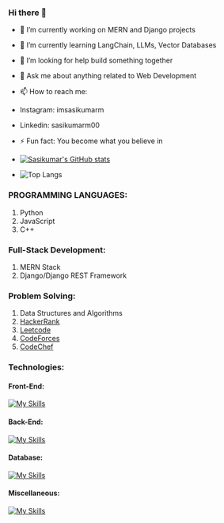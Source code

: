 ### Hi there 👋

- 🔭 I’m currently working on MERN and Django projects
- 🌱 I’m currently learning LangChain, LLMs, Vector Databases
- 🤔 I’m looking for help build something together
- 💬 Ask me about anything related to Web Development
- 📫 How to reach me: 
-    Instagram: imsasikumarm
-    Linkedin:  sasikumarm00
- ⚡ Fun fact: You become what you believe in

- [![Sasikumar's GitHub stats](https://github-readme-stats.vercel.app/api?username=sasikumar00)](https://github.com/sasikumar00/github-readme-stats)
- ![Top Langs](https://github-readme-stats.vercel.app/api/top-langs/?username=sasikumar00&langs_count=8)

### PROGRAMMING LANGUAGES:
1) Python
2) JavaScript
3) C++

### Full-Stack Development:
1) MERN Stack
2) Django/Django REST Framework

### Problem Solving:
1) Data Structures and Algorithms
2) [HackerRank](https://www.hackerrank.com/profile/sasikumarworks)
3) [Leetcode](https://leetcode.com/u/Sasikumar_M/)
4) [CodeForces](https://codeforces.com/profile/sasikumar_m)
5) [CodeChef](https://www.codechef.com/users/sasikumar00)

### Technologies:
#### Front-End:
[![My Skills](https://skillicons.dev/icons?i=figma,html,css,js,react,tailwindcss)](https://skillicons.dev)

#### Back-End:
[![My Skills](https://skillicons.dev/icons?i=nodejs,expressjs,python,django,flask,firebase)](https://skillicons.dev)

#### Database:
[![My Skills](https://skillicons.dev/icons?i=mongodb,mysql,sqlite)](https://skillicons.dev)

#### Miscellaneous:
[![My Skills](https://skillicons.dev/icons?i=bootstrap,dart,docker,firebase,git,postman,pug,vercel,vscode,pinecone,langchain,AI,ML)](https://skillicons.dev)
